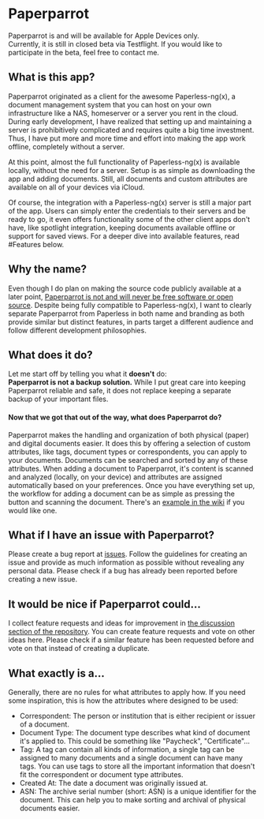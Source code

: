 # Paperparrot

Paperparrot is and will be available for Apple Devices only.<br/>
Currently, it is still in closed beta via Testflight. If you would like to participate in the beta, feel free to contact me.

## What is this app?
Paperparrot originated as a client for the awesome Paperless-ng(x), a document management system that you can host on your own infrastructure like a NAS, homeserver or a server you rent in the cloud.
During early development, I have realized that setting up and maintaining a server is prohibitively complicated and requires quite a big time investment. Thus, I have put more and more time and effort into making the app work offline, completely without a server.

At this point, almost the full functionality of Paperless-ng(x) is available locally, without the need for a server. Setup is as simple as downloading the app and adding documents.
Still, all documents and custom attributes are available on all of your devices via iCloud.

Of course, the integration with a Paperless-ng(x) server is still a major part of the app. Users can simply enter the credentials to their servers and be ready to go, it even offers functionality some of the other client apps don't have, like spotlight integration, keeping documents available offline or support for saved views.
For a deeper dive into available features, read #Features below.


## Why the name?
Even though I do plan on making the source code publicly available at a later point, [Paperparrot is not and will never be free software or open source](https://en.wikipedia.org/wiki/Source-available_software#Distinction_from_free_and_open-source_software). 
Despite being fully compatible to Paperless-ng(x), I want to clearly separate Paperparrot from Paperless in both name and branding as both provide similar but distinct features, in parts target a different audience and follow different development philosophies.


## What does it do?
Let me start off by telling you what it **doesn't** do:<br/>
**Paperparrot is not a backup solution.** While I put great care into keeping Paperparrot reliable and safe, it does not replace keeping a separate backup of your important files.


#### Now that we got that out of the way, what **does** Paperparrot do?
Paperparrot makes the handling and organization of both physical (paper) and digital documents easier. It does this by offering a selection of custom attributes, like tags, document types or correspondents, you can apply to your documents. Documents can be searched and sorted by any of these attributes. When adding a document to Paperparrot, it's content is scanned and analyzed (locally, on your device) and attributes are assigned automatically based on your preferences. Once you have everything set up, the workflow for adding a document can be as simple as pressing the button and scanning the document. There's an [example in the wiki](https://github.com/LeoKlaus/Paperparrot/wiki/Usage-Example) if you would like one.

## What if I have an issue with Paperparrot?
Please create a bug report at [issues](https://github.com/LeoKlaus/Paperparrot/issues/new/choose). Follow the guidelines for creating an issue and provide as much information as possible without revealing any personal data. Please check if a bug has already been reported before creating a new issue.


## It would be nice if Paperparrot could...
I collect feature requests and ideas for improvement in [the discussion section of the repository](https://github.com/LeoKlaus/Paperparrot/discussions/new/choose). You can create feature requests and vote on other ideas here. Please check if a similar feature has been requested before and vote on that instead of creating a duplicate.


## What exactly is a...
Generally, there are no rules for what attributes to apply how. If you need some inspiration, this is how the attributes where designed to be used:
- Correspondent: The person or institution that is either recipient or issuer of a document. 
- Document Type: The document type describes what kind of document it's applied to. This could be something like "Paycheck", "Certificate"... 
- Tag: A tag can contain all kinds of information, a single tag can be assigned to many documents and a single document can have many tags. You can use tags to store all the important information that doesn't fit the correspondent or document type attributes. 
- Created At: The date a document was originally issued at. 
- ASN: The archive serial number (short: ASN) is a unique identifier for the document. This can help you to make sorting and archival of physical documents easier.
